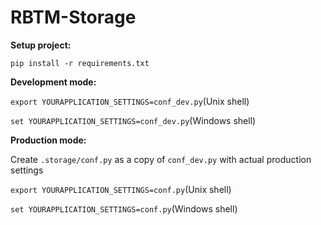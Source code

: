 # RBTM-Storage

**Setup project:**

`pip install -r requirements.txt`

**Development mode:**

`export YOURAPPLICATION_SETTINGS=conf_dev.py`(Unix shell)

`set YOURAPPLICATION_SETTINGS=conf_dev.py`(Windows shell)

**Production mode:**

Create `.storage/conf.py` as a copy of `conf_dev.py` with actual production settings

`export YOURAPPLICATION_SETTINGS=conf.py`(Unix shell)

`set YOURAPPLICATION_SETTINGS=conf.py`(Windows shell)
